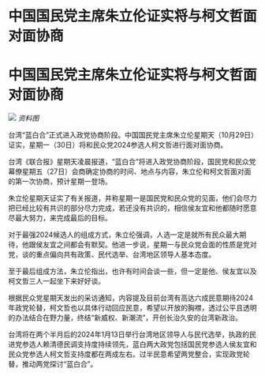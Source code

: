 # 中国国民党主席朱立伦证实将与柯文哲面对面协商

# 中国国民党主席朱立伦证实将与柯文哲面对面协商

![](https://inews.gtimg.com/om_bt/O61uF6ScH5jTrUZRQ_fZpCcuvxIigMses_ebHqlvoHuzoAA/1000)
_资料图_

台湾“蓝白合”正式进入政党协商阶段。中国国民党主席朱立伦星期天（10月29日）证实，星期一（30日）将和民众党2024参选人柯文哲进行面对面协商。

台湾《联合报》星期天凌晨报道，“蓝白合”将进入政党协商阶段，国民党和民众党幕僚星期五（27日）会商确定协商的时间、地点与内容，朱立伦和柯文哲面对面的第一次协商，预计星期一登场。

朱立伦星期天证实了有关报道，并称星期一是国民党和民众党的见面，他们会尽力把已经比较有共识的部分尽力完成，若还没有共识的，相信侯友宜和他都随时愿意尽最大努力，来完成最后的目标。

对于最强2024候选人的组成方式，朱立伦强调，人选一定是就所有民众最大期待，他跟侯友宜之间都会有默契。他进一步说，星期一与民众党会面的性质是党对党，谈的重点偏向共有政策、民代选举、台湾地区领导人基本态度。

至于最后组成方法，朱立伦指出，也许有时间会谈一些，但一定是他、侯友宜以及柯文哲三人一起坐下来好好谈。

根据民众党星期天发出的采访通知，内容提及目前台湾有高达六成民意期待2024年政党轮替，柯文哲也以具体行动回应民意，希望以开放的胸襟，透过公平且透明的办法结合在野力量，终结“新威权、新潮流”，开创长治久安的台湾新政治。

台湾将在两个半月后的2024年1月13日举行台湾地区领导人与民代选举，执政的民进党参选人赖清德民调支持度持续领先，蓝白两大政党包括国民党参选人侯友宜和民众党参选人柯文哲支持度都在两成左右。过半民意希望两党整合，实现政党轮替，推动两党探讨“蓝白合”。

